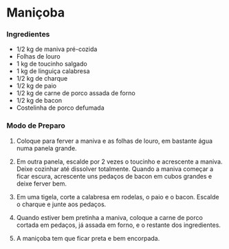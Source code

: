 # Maniçoba

### Ingredientes

* 1/2 kg de maniva pré-cozida
* Folhas de louro
* 1 kg de toucinho salgado
* 1 kg de linguiça calabresa
* 1/2 kg de charque
* 1/2 kg de paio
* 1/2 kg de carne de porco assada de forno
* 1/2 kg de bacon
* Costelinha de porco defumada

### Modo de Preparo

1. Coloque para ferver a maniva e as folhas de louro, em bastante água numa panela grande.

2. Em outra panela, escalde por 2 vezes o toucinho e acrescente a maniva. Deixe cozinhar até dissolver totalmente. Quando a maniva começar a ficar escura, acrescente uns pedaços de bacon em cubos grandes e deixe ferver bem.

3. Em uma tigela, corte a calabresa em rodelas, o paio e o bacon. Escalde o charque e junte aos pedaços.

4. Quando estiver bem pretinha a maniva, coloque a carne de porco cortada em pedaços, já assada em forno, e o restante dos ingredientes.

5. A maniçoba tem que ficar preta e bem encorpada.



